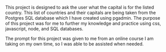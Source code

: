 This project is designed to ask the user what the capital is for the listed country. This list of countries and their 
capitals are being taken from the Postgres SQL database which I have created using pgadmin. The purpose of this project 
was for me to further my knowledge and practice using css, javascript, node, and SQL databases. 

The prompt for this project was given to me from an online course I am taking on my own time, so I was able to be assisted
when needed.
